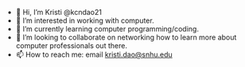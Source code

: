 - 👋 Hi, I’m Kristi  @kcndao21
- 👀 I’m interested in working with computer. 
- 🌱 I’m currently learning computer programming/coding.
- 💞️ I’m looking to collaborate on networking how to learn more about computer professionals out there. 
- 📫 How to reach me: email kristi.dao@snhu.edu

<!---
kcndao21/kcndao21 is a ✨ special ✨ repository because its `README.md` (this file) appears on your GitHub profile.
You can click the Preview link to take a look at your changes.
--->
